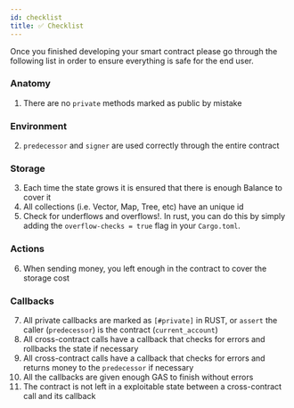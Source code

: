 ```yaml
---
id: checklist
title: ✅ Checklist
---
```


Once you finished developing your smart contract please go through the following list in order to ensure everything is safe for the end user.

### Anatomy
1. There are no `private` methods marked as public by mistake

### Environment
2. `predecessor` and `signer` are used correctly through the entire contract

### Storage
3. Each time the state grows it is ensured that there is enough Balance to cover it
4. All collections (i.e. Vector, Map, Tree, etc) have an unique id
5. Check for underflows and overflows!. In rust, you can do this by simply adding the `overflow-checks = true` flag in your `Cargo.toml`.

### Actions
6. When sending money, you left enough in the contract to cover the storage cost

### Callbacks
7. All private callbacks are marked as `[#private]` in RUST, or `assert` the caller (`predecessor`) is the contract (`current_account`)
8. All cross-contract calls have a callback that checks for errors and rollbacks the state if necessary
9. All cross-contract calls have a callback that checks for errors and returns money to the `predecessor` if necessary
10. All the callbacks are given enough GAS to finish without errors
11. The contract is not left in a exploitable state between a cross-contract call and its callback